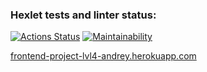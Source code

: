 ### Hexlet tests and linter status:
[![Actions Status](https://github.com/mishchenkoandrey/frontend-project-lvl4/workflows/hexlet-check/badge.svg)](https://github.com/mishchenkoandrey/frontend-project-lvl4/actions)
[![Maintainability](https://api.codeclimate.com/v1/badges/1345e84d6a8a763d1aa7/maintainability)](https://codeclimate.com/github/mishchenkoandrey/frontend-project-lvl4/maintainability)

[frontend-project-lvl4-andrey.herokuapp.com](https://frontend-project-lvl4-andrey.herokuapp.com/)